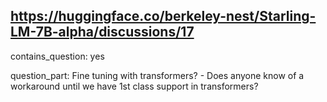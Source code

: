 ## https://huggingface.co/berkeley-nest/Starling-LM-7B-alpha/discussions/17

contains_question: yes

question_part: Fine tuning with transformers? - Does anyone know of a workaround until we have 1st class support in transformers?